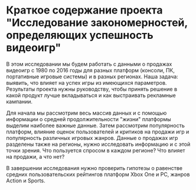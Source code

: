 # Краткое содержание проекта "Исследование закономерностей, определяющих успешность видеоигр"
В этом исследовании мы будем работать с данными о продажах видеоигр с 1980 по 2016 годы для разных платформ (консоли, ПК, портативные игровые системы) и в разных регионах. Наша задача: выявить, что влияет на успех игры из имеющихся параметров. Результаты проекта нужны руководству, чтобы принять решение в какой продукт лучше вкладываться и как выстраивать рекламные кампании.

Для начала мы рассмотрим весь массив данных и с помощью информации о средней продолжительности "жизни" платформы выделим наиболее важные данные. Затем рассмотрим популярность платформ, влияние оценок пользователей и критиков на продажи игр и популярность различных игровых жанров. Данные о продажах игр разделены также на регионы, нужно исследовать информацию и с этой точки зрения. Что пользуется спросом в каждом регионе? Что влияет на продажи, а что нет?

В завершении исследования нужно проверить гипотезы о равенстве средних пользовательских рейтингов платформ Xbox One и PC, жанров Action и Sports.
